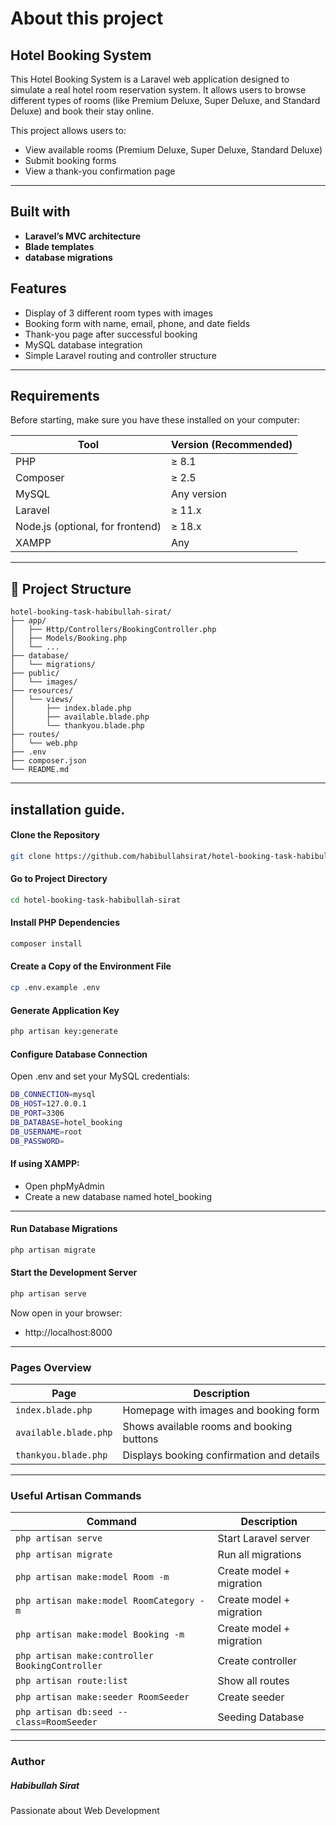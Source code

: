 # About this project
## Hotel Booking System
This Hotel Booking System is a Laravel web application designed to simulate a real hotel room reservation system. It allows users to browse different types of rooms (like Premium Deluxe, Super Deluxe, and Standard Deluxe) and book their stay online.

This project allows users to:
- View available rooms (Premium Deluxe, Super Deluxe, Standard Deluxe)
- Submit booking forms
- View a thank-you confirmation page
---

## Built with
- **Laravel’s MVC architecture**
- **Blade templates**
- **database migrations**

## Features

- Display of 3 different room types with images  
- Booking form with name, email, phone, and date fields  
- Thank-you page after successful booking  
- MySQL database integration  
- Simple Laravel routing and controller structure  

---
## Requirements

Before starting, make sure you have these installed on your computer:

| Tool                             | Version (Recommended) |
| -------------------------------- | --------------------- |
| PHP                              | ≥ 8.1                 |
| Composer                         | ≥ 2.5                 |
| MySQL                            | Any version           |
| Laravel                          | ≥ 11.x                |
| Node.js (optional, for frontend) | ≥ 18.x                |
| XAMPP                            | Any                   |

---
## 📁 Project Structure

```text
hotel-booking-task-habibullah-sirat/
├── app/
│   ├── Http/Controllers/BookingController.php
│   ├── Models/Booking.php
│   └── ...
├── database/
│   └── migrations/
├── public/
│   └── images/
├── resources/
│   └── views/
│       ├── index.blade.php
│       ├── available.blade.php
│       └── thankyou.blade.php
├── routes/
│   └── web.php
├── .env
├── composer.json
└── README.md
```
---
## installation guide.
#### Clone the Repository
```bash
git clone https://github.com/habibullahsirat/hotel-booking-task-habibullah-sirat.git
```
#### Go to Project Directory
```bash
cd hotel-booking-task-habibullah-sirat
```
#### Install PHP Dependencies
```bash
composer install
```
#### Create a Copy of the Environment File
```bash
cp .env.example .env
```
#### Generate Application Key
```bash
php artisan key:generate
```
#### Configure Database Connection

Open .env and set your MySQL credentials:
```bash
DB_CONNECTION=mysql
DB_HOST=127.0.0.1
DB_PORT=3306
DB_DATABASE=hotel_booking
DB_USERNAME=root
DB_PASSWORD=
```
#### If using XAMPP:
- Open phpMyAdmin 
- Create a new database named hotel_booking
---
#### Run Database Migrations
```bash
php artisan migrate
```
#### Start the Development Server
```bash
php artisan serve
```
Now open in your browser:
- http://localhost:8000
---
### Pages Overview
| Page                  | Description                                |
| --------------------- | ------------------------------------------ |
| `index.blade.php`     | Homepage with images and booking form      |
| `available.blade.php` | Shows available rooms and booking buttons  |
| `thankyou.blade.php`  | Displays booking confirmation and details  |
---
### Useful Artisan Commands
| Command                                         | Description              |
| ----------------------------------------------- | ------------------------ |
| `php artisan serve`                             | Start Laravel server     |
| `php artisan migrate`                           | Run all migrations       |
| `php artisan make:model Room -m`                | Create model + migration |
| `php artisan make:model RoomCategory -m`        | Create model + migration |
| `php artisan make:model Booking -m`             | Create model + migration |
| `php artisan make:controller BookingController` | Create controller        |
| `php artisan route:list`                        | Show all routes          |
| `php artisan make:seeder RoomSeeder`            | Create seeder            |
| `php artisan db:seed --class=RoomSeeder`        | Seeding Database         |


---
### Author
##### Habibullah Sirat
Passionate about Web Development

